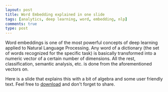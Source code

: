 ```yaml
---
layout: post
title: Word Embedding explained in one slide 
tags: [analytics, deep learning, word, embedding, nlp]
comments: true
type: post
---
```


Word embeddings is one of the most powerful concepts of deep learning applied to Natural Language Processing. 
Any word of a dictionary (the set of words recognized for the specific task) is basically transformed into a numeric vector of
a certain number of dimensions. All the rest, classification, semantic analysis, etc. is done from the aforementioned vectors 
on.

Here is a slide that explains this with a bit of algebra and some user friendly text.
Feel free to 
[download](https://s3-eu-west-1.amazonaws.com/wopcontent/uploads/word-embedding-example.pdf) and don't forget to share.
